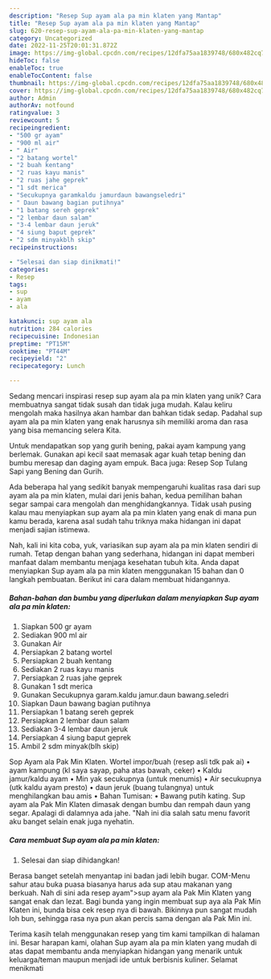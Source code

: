 ```yaml
---
description: "Resep Sup ayam ala pa min klaten yang Mantap"
title: "Resep Sup ayam ala pa min klaten yang Mantap"
slug: 620-resep-sup-ayam-ala-pa-min-klaten-yang-mantap
category: Uncategorized
date: 2022-11-25T20:01:31.872Z
image: https://img-global.cpcdn.com/recipes/12dfa75aa1839748/680x482cq70/sup-ayam-ala-pa-min-klaten-foto-resep-utama.jpg
hideToc: false
enableToc: true
enableTocContent: false
thumbnail: https://img-global.cpcdn.com/recipes/12dfa75aa1839748/680x482cq70/sup-ayam-ala-pa-min-klaten-foto-resep-utama.jpg
cover: https://img-global.cpcdn.com/recipes/12dfa75aa1839748/680x482cq70/sup-ayam-ala-pa-min-klaten-foto-resep-utama.jpg
author: Admin
authorAv: notfound
ratingvalue: 3
reviewcount: 5
recipeingredient:
- "500 gr ayam"
- "900 ml air"
- " Air"
- "2 batang wortel"
- "2 buah kentang"
- "2 ruas kayu manis"
- "2 ruas jahe geprek"
- "1 sdt merica"
- "Secukupnya garamkaldu jamurdaun bawangseledri"
- " Daun bawang bagian putihnya"
- "1 batang sereh geprek"
- "2 lembar daun salam"
- "3-4 lembar daun jeruk"
- "4 siung baput geprek"
- "2 sdm minyakblh skip"
recipeinstructions:

- "Selesai dan siap dinikmati!"
categories:
- Resep
tags:
- sup
- ayam
- ala

katakunci: sup ayam ala 
nutrition: 284 calories
recipecuisine: Indonesian
preptime: "PT15M"
cooktime: "PT44M"
recipeyield: "2"
recipecategory: Lunch

---
```





Sedang mencari inspirasi resep sup ayam ala pa min klaten yang unik? Cara membuatnya sangat tidak susah dan tidak juga mudah. Kalau keliru mengolah maka hasilnya akan hambar dan bahkan tidak sedap. Padahal sup ayam ala pa min klaten yang enak harusnya sih memiliki aroma dan rasa yang bisa memancing selera Kita.





Untuk mendapatkan sop yang gurih bening, pakai ayam kampung yang berlemak. Gunakan api kecil saat memasak agar kuah tetap bening dan bumbu meresap dan daging ayam empuk. Baca juga: Resep Sop Tulang Sapi yang Bening dan Gurih.

Ada beberapa hal yang sedikit banyak mempengaruhi kualitas rasa dari sup ayam ala pa min klaten, mulai dari jenis bahan, kedua pemilihan bahan segar sampai cara mengolah dan menghidangkannya. Tidak usah pusing kalau mau menyiapkan sup ayam ala pa min klaten yang enak di mana pun kamu berada, karena asal sudah tahu triknya maka hidangan ini dapat menjadi sajian istimewa.






Nah, kali ini kita coba, yuk, variasikan sup ayam ala pa min klaten sendiri di rumah. Tetap dengan bahan yang sederhana, hidangan ini dapat memberi manfaat dalam membantu menjaga kesehatan tubuh kita. Anda dapat menyiapkan Sup ayam ala pa min klaten menggunakan 15 bahan dan 0 langkah pembuatan. Berikut ini cara dalam membuat hidangannya.

<!--inarticleads1-->

##### Bahan-bahan dan bumbu yang diperlukan dalam menyiapkan Sup ayam ala pa min klaten:

1. Siapkan 500 gr ayam
1. Sediakan 900 ml air
1. Gunakan  Air
1. Persiapkan 2 batang wortel
1. Persiapkan 2 buah kentang
1. Sediakan 2 ruas kayu manis
1. Persiapkan 2 ruas jahe geprek
1. Gunakan 1 sdt merica
1. Gunakan Secukupnya garam.kaldu jamur.daun bawang.seledri
1. Siapkan  Daun bawang bagian putihnya
1. Persiapkan 1 batang sereh geprek
1. Persiapkan 2 lembar daun salam
1. Sediakan 3-4 lembar daun jeruk
1. Persiapkan 4 siung baput geprek
1. Ambil 2 sdm minyak(blh skip)


Sop Ayam ala Pak Min Klaten. Wortel impor/buah (resep asli tdk pak ai) • ayam kampung (kl saya sayap, paha atas bawah, ceker) • Kaldu jamur/kaldu ayam • Min yak secukupnya (untuk menumis) • Air secukupnya (utk kaldu ayam presto) • daun jeruk (buang tulangnya) untuk menghilangkan bau amis • Bahan Tumisan: • Bawang putih kating. Sup ayam ala Pak Min Klaten dimasak dengan bumbu dan rempah daun yang segar. Apalagi di dalamnya ada jahe. &#34;Nah ini dia salah satu menu favorit aku banget selain enak juga nyehatin. 

<!--inarticleads2-->

##### Cara membuat Sup ayam ala pa min klaten:


1. Selesai dan siap dihidangkan!

Berasa banget setelah menyantap ini badan jadi lebih bugar. COM-Menu sahur atau buka puasa biasanya harus ada sup atau makanan yang berkuah. Nah di sini ada resep ayam&#34;&gt;sup ayam ala Pak Min Klaten yang sangat enak dan lezat. Bagi bunda yang ingin membuat sup aya ala Pak Min Klaten ini, bunda bisa cek resep nya di bawah. Bikinnya pun sangat mudah loh bun, sehingga rasa nya pun akan percis sama dengan ala Pak Min ini. 

Terima kasih telah menggunakan resep yang tim kami tampilkan di halaman ini. Besar harapan kami, olahan Sup ayam ala pa min klaten yang mudah di atas dapat membantu anda menyiapkan hidangan yang menarik untuk keluarga/teman maupun menjadi ide untuk berbisnis kuliner. Selamat menikmati
